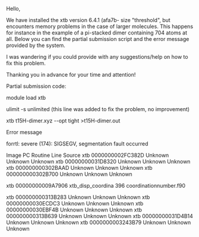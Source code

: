 Hello,

We have installed the xtb version 6.4.1 (afa7b- size "threshold", but encounters memory problems in the case of larger molecules. 
This happens for instance in the example of a pi-stacked dimer containing 704 atoms at all.
Below you can find the partial submission script and the error message provided by the system. 

I was wandering if you could provide with any suggestions/help on how to fix this problem.

Thanking you in advance for your time and attention!

​Partial submission code:

module load xtb

ulimit -s unlimited​ (this line was added to fix the problem, no improvement) ​

xtb t15H-dimer.xyz --opt tight >t15H-dimer.out
​

Error message

​forrtl: severe (174): SIGSEGV, segmentation fault occurred

Image              PC                Routine            Line        Source
xtb                0000000002FC382D  Unknown               Unknown  Unknown
xtb                00000000031D8320  Unknown               Unknown  Unknown
xtb                000000000302BAAD  Unknown               Unknown  Unknown
xtb                000000000302B700  Unknown               Unknown  Unknown

xtb                00000000009A7906  xtb_disp_coordina         396  coordinationnumber.f90

xtb                000000000313B283  Unknown               Unknown  Unknown
xtb                00000000030ECDC3  Unknown               Unknown  Unknown
xtb                00000000030EBF4B  Unknown               Unknown  Unknown
xtb                000000000313B639  Unknown               Unknown  Unknown
xtb                00000000031D4B14  Unknown               Unknown  Unknown
xtb                0000000003243B79  Unknown               Unknown  Unknown
